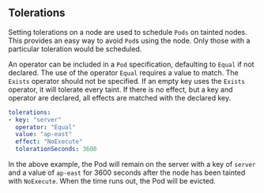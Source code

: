 ## Tolerations

Setting tolerations on a node are used to schedule `Pods` on tainted nodes. This provides an easy way to avoid `Pod`s using the node. Only those with a particular toleration would be scheduled.

An operator can be included in a `Pod` specification, defaulting to `Equal` if not declared. The use of the operator `Equal` requires a value to match. The `Exists` operator should not be specified. If an empty key uses the `Exists` operator, it will tolerate every taint. If there is no effect, but a key and operator are declared, all effects are matched with the declared key.

```yaml
tolerations:
- key: "server"
  operator: "Equal"
  value: "ap-east"
  effect: "NoExecute"
  tolerationSeconds: 3600
```

In the above example, the Pod will remain on the server with a key of `server` and a value of `ap-east` for 3600 seconds after the node has been tainted with `NoExecute`. When the time runs out, the Pod will be evicted.
